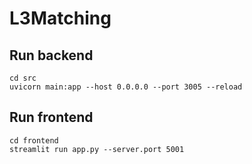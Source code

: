 # L3Matching

## Run backend
```
cd src
uvicorn main:app --host 0.0.0.0 --port 3005 --reload
```

## Run frontend
```
cd frontend
streamlit run app.py --server.port 5001
```
